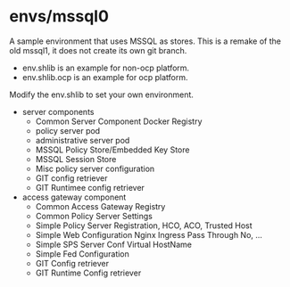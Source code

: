 # envs/mssql0
A sample environment that uses MSSQL as stores.
This is a remake of the old mssql1, it does not create its own git branch.

* env.shlib is an example for non-ocp platform.
* env.shlib.ocp is an example for ocp platform.

Modify the env.shlib to set your own environment.

* server components
	* Common Server Component Docker Registry
	* policy server pod
	* administrative server pod
	* MSSQL Policy Store/Embedded Key Store
	* MSSQL Session Store
	* Misc policy server configuration
	* GIT config retriever
	* GIT Runtimee config retriever
* access gateway component
	* Common Access Gateway Registry
	* Common Policy Server Settings
	* Simple Policy Server Registration, HCO, ACO, Trusted Host
	* Simple Web Configuration  Nginx Ingress Pass Through No, ...
	* Simple SPS Server Conf Virtual HostName
	* Simple Fed Configuration
	* GIT Config retriever
	* GIT Runtime Config retriever
